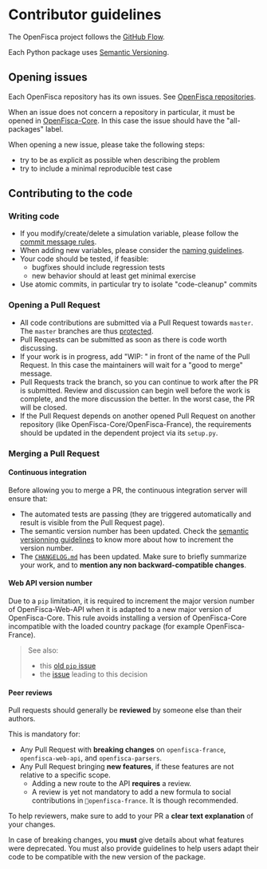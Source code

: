 # Contributor guidelines

The OpenFisca project follows the [GitHub Flow](https://guides.github.com/introduction/flow/).

Each Python package uses [Semantic Versioning](http://semver.org/).

## Opening issues

Each OpenFisca repository has its own issues. See [OpenFisca repositories](https://github.com/openfisca).

When an issue does not concern a repository in particular, it must be opened in [OpenFisca-Core](https://github.com/openfisca/openfisca-core).
In this case the issue should have the "all-packages" label.

When opening a new issue, please take the following steps:
- try to be as explicit as possible when describing the problem
- try to include a minimal reproducible test case

## Contributing to the code

### Writing code
- If you modify/create/delete a simulation variable, please follow the [commit message rules](commit-messages.md).
- When adding new variables, please consider the [naming guidelines](variables-naming.md).
- Your code should be tested, if feasible:
  - bugfixes should include regression tests
  - new behavior should at least get minimal exercise
- Use atomic commits, in particular try to isolate "code-cleanup" commits

### Opening a Pull Request

- All code contributions are submitted via a Pull Request towards `master`. The `master` branches are thus [protected](https://help.github.com/articles/about-protected-branches/).
- Pull Requests can be submitted as soon as there is code worth discussing.
- If your work is in progress, add "WIP: " in front of the name of the Pull Request. In this case the maintainers will wait for a "good to merge" message.
- Pull Requests track the branch, so you can continue to work after the PR is submitted. Review and discussion can begin well before the work is complete, and the more discussion the better. In the worst case, the PR will be closed.
- If the Pull Request depends on another opened Pull Request on another repository (like OpenFisca-Core/OpenFisca-France), the requirements should be updated in the dependent project via its `setup.py`.

### Merging a Pull Request

#### Continuous integration

Before allowing you to merge a PR, the continuous integration server will ensure that:

- The automated tests are passing (they are triggered automatically and result is visible from the Pull Request page).
- The semantic version number has been updated. Check the [semantic versionning guidelines](semver.md) to know more about how to increment the version number.
- The [`CHANGELOG.md`](https://github.com/openfisca/openfisca-france/blob/master/CHANGELOG.md) has been updated. Make sure to briefly summarize your work, and to **mention any non backward-compatible changes**.

#### Web API version number

Due to a `pip` limitation, it is required to increment the major version number of OpenFisca-Web-API when it is adapted to a new major version of OpenFisca-Core. This rule avoids installing a version of OpenFisca-Core incompatible with the loaded country package (for example OpenFisca-France).

> See also:
> - this [old `pip` issue](https://github.com/pypa/pip/issues/988)
> - the [issue](https://github.com/openfisca/openfisca-ops/issues/4#issuecomment-291900286) leading to this decision

#### Peer reviews

Pull requests should generally be **reviewed** by someone else than their authors.

This is mandatory for:
- Any Pull Request with **breaking changes** on `openfisca-france`, `openfisca-web-api`, and `openfisca-parsers`.
- Any Pull Request bringing **new features**, if these features are not relative to a specific scope.
    - Adding a new route to the API **requires** a review.
    - A review is yet not mandatory to add a new formula to social contributions in `openfisca-france`. It is though recommended.

To help reviewers, make sure to add to your PR a **clear text explanation** of your changes.

In case of breaking changes, you **must** give details about what features were deprecated. You must also provide guidelines to help users adapt their code to be compatible with the new version of the package.
